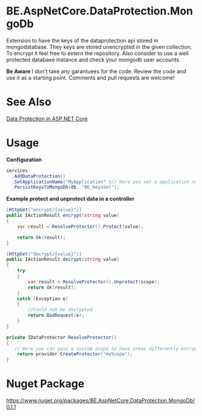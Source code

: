 # BE.AspNetCore.DataProtection.MongoDb

Extension to have the keys of the dataprotection api stored in mongodatabase.
They keys are stored unencrypted in the given collection. To encrypt it feel free to extern the repository.
Also consider to use a well protected database instance and check your mongodb user accounts.

**Be Aware**
I don't take any garantuees for the code. Review the code and use it as a starting point. Comments and pull requests are welcome!

# See Also
[Data Protection in ASP.NET Core](https://docs.microsoft.com/en-us/aspnet/core/security/data-protection/introduction)

# Usage

**Configuration**
```csharp
services
  .AddDataProtection()
  .SetApplicationName("MyApplication" )// Here you set a application name which is used for the encryption
  .PersistKeysToMongoDb(db, "BE_KeysSet"); 
```

**Example protect and unprotect data in a controller**
```csharp
[HttpGet("encrypt/{value}")]
public IActionResult encrypt(string value)
{
    var result = ResolveProtector().Protect(value);

    return Ok(result);
}

[HttpGet("decrypt/{value}")]
public IActionResult decrypt(string value)
{
    try
    {
        var result = ResolveProtector().Unprotect(scope);
        return Ok(result);
    }
    catch (Exception e)
    {
        //Could not be decrypted
        return BadRequest(e);
    }
}

private IDataProtector ResolveProtector()
{
   // Here you can pass a custom scope to have areas differently encrypted. e.g. each user or tennant can have its on scope with a salt.
    return provider.CreateProtector("myScope");  
}
```

# Nuget Package

https://www.nuget.org/packages/BE.AspNetCore.DataProtection.MongoDb/0.1.1

